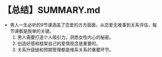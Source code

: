 # 【总结】SUMMARY.md

-   男人一生必听的9节课涵盖了恋爱的方方面面，从恋爱无难事到关系评估，每节课都是脱单的关键。
    1.  男人需要打造个人吸引力，洞悉女性内心的秘密。
    2.  创造好感和框架自己的爱情观念是重要的。
    3.  关系升级链和预期管理都是维系关系的重要环节。